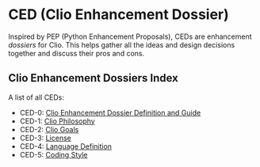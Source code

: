# CED (Clio Enhancement Dossier)

Inspired by PEP (Python Enhancement Proposals), CEDs are enhancement _dossiers_ for Clio.
This helps gather all the ideas and design decisions together and discuss their pros and cons.

## Clio Enhancement Dossiers Index

A list of all CEDs:

* CED-0: [Clio Enhancement Dossier Definition and Guide](./CED-0.md)
* CED-1: [Clio Philosophy](./CED-1.md)
* CED-2: [Clio Goals](./CED-2.md)
* CED-3: [License](./CEDi/CED-3.md)
* CED-4: [Language Definition](./CEDi/CED-4.md)
* CED-5: [Coding Style](./CEDi/CED-5.md)
